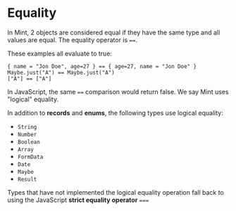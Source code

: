 # Equality

In Mint, 2 objects are considered equal if they have the same type and all values are equal. The equality operator is `==`.

These examples all evaluate to true:

```text
{ name = "Jon Doe", age=27 } == { age=27, name = "Jon Doe" }
Maybe.just("A") == Maybe.just("A")
["A"] == ["A"]
```

In JavaScript, the same `==` comparison would return false. We say Mint uses "logical" equality.

In addition to **records** and **enums**, the following types use logical equality:

* `String`
* `Number`
* `Boolean`
* `Array`
* `FormData`
* `Date`
* `Maybe`
* `Result`

Types that have not implemented the logical equality operation fall back to using the JavaScript **strict equality operator** `===`

